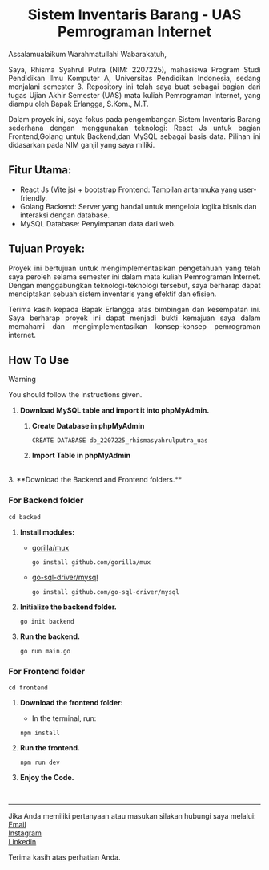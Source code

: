 <h1 align="center"><bold></bold>Sistem Inventaris Barang - UAS Pemrograman Internet</bold></h1>

Assalamualaikum Warahmatullahi Wabarakatuh,

<p align="justify">Saya, Rhisma Syahrul Putra (NIM: 2207225), mahasiswa Program Studi Pendidikan Ilmu Komputer A, Universitas Pendidikan Indonesia, sedang menjalani semester 3. Repository ini telah saya buat sebagai bagian dari tugas Ujian Akhir Semester (UAS) mata kuliah Pemrograman Internet, yang diampu oleh Bapak Erlangga, S.Kom., M.T.</p>
  
<p align="justify">Dalam proyek ini, saya fokus pada pengembangan Sistem Inventaris Barang sederhana dengan menggunakan teknologi:
React Js untuk bagian Frontend,Golang untuk Backend,dan MySQL sebagai basis data. Pilihan ini didasarkan pada NIM ganjil yang saya miliki.</p>

## **Fitur Utama:**

- React Js (Vite js) + bootstrap Frontend: Tampilan antarmuka yang user-friendly.
- Golang Backend: Server yang handal untuk mengelola logika bisnis dan interaksi dengan database.
- MySQL Database: Penyimpanan data dari web.

## **Tujuan Proyek:**

<p align="justify">Proyek ini bertujuan untuk mengimplementasikan pengetahuan yang telah saya peroleh selama semester ini dalam mata kuliah Pemrograman Internet. Dengan menggabungkan teknologi-teknologi tersebut, saya berharap dapat menciptakan sebuah sistem inventaris yang efektif dan efisien.</p>

<p align="justify">Terima kasih kepada Bapak Erlangga atas bimbingan dan kesempatan ini. Saya berharap proyek ini dapat menjadi bukti kemajuan saya dalam memahami dan mengimplementasikan konsep-konsep pemrograman internet.</p>

## How To Use
> [!WARNING]
> You should follow the instructions given.

1. **Download MySQL table and import it into phpMyAdmin.**
   
   1. **Create Database in phpMyAdmin**
      
       ```terminal
       CREATE DATABASE db_2207225_rhismasyahrulputra_uas
       ```
   3. **Import Table in phpMyAdmin**
      
<br>
3. **Download the Backend and Frontend folders.**

   ### For Backend folder
   ```terminal
   cd backed
   ```

   1. **Install modules:**
      
      - [gorilla/mux](https://github.com/gorilla/mux)
        
        ```terminal
        go install github.com/gorilla/mux
        ```
      - [go-sql-driver/mysql](https://github.com/go-sql-driver/mysql)
        
        ```terminal
        go install github.com/go-sql-driver/mysql
        ```

   3. **Initialize the backend folder.**
        ```terminal
        go init backend
        ```
   4. **Run the backend.**
        ```terminal
        go run main.go
        ```

   ### For Frontend folder
   ```terminal
   cd frontend
   ```

   1. **Download the frontend folder:**
      
        - In the terminal, run:
          
        ```terminal
        npm install
        ```
   3. **Run the frontend.**
        ```terminal
        npm run dev
        ```

5. **Enjoy the Code.**
<br>

---

Jika Anda memiliki pertanyaan atau masukan silakan hubungi saya melalui:<br>
[Email](mailto:rhismasyahrulputra11@gmail.com)<br>
[Instagram](https://www.instagram.com/huangfeihong__/)<br>
[Linkedin](https://www.linkedin.com/in/rhisma-syahrul-putra/)
<br>

Terima kasih atas perhatian Anda.
